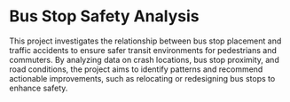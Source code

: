 # Bus Stop Safety Analysis

This project investigates the relationship between bus stop placement and traffic accidents to ensure safer transit environments for pedestrians and commuters. By analyzing data on crash locations, bus stop proximity, and road conditions, the project aims to identify patterns and recommend actionable improvements, such as relocating or redesigning bus stops to enhance safety.
